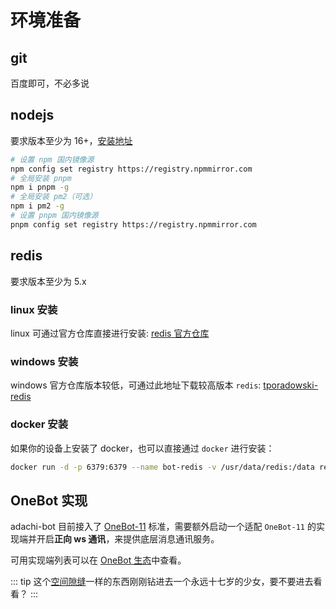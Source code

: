 # 环境准备

## git

百度即可，不必多说

## nodejs

要求版本至少为 16+，[安装地址](https://nodejs.org/en)

```bash
# 设置 npm 国内镜像源
npm config set registry https://registry.npmmirror.com
# 全局安装 pnpm
npm i pnpm -g
# 全局安装 pm2（可选）
npm i pm2 -g
# 设置 pnpm 国内镜像源
pnpm config set registry https://registry.npmmirror.com
```

## redis

要求版本至少为 5.x

### linux 安装

linux 可通过官方仓库直接进行安装: [redis 官方仓库](https://github.com/redis/redis/releases)

### windows 安装

windows 官方仓库版本较低，可通过此地址下载较高版本 `redis`: [tporadowski-redis](https://github.com/tporadowski/redis/releases)

### docker 安装

如果你的设备上安装了 docker，也可以直接通过 `docker` 进行安装：

```bash
docker run -d -p 6379:6379 --name bot-redis -v /usr/data/redis:/data redis --appendonly yes
```

## OneBot 实现

adachi-bot 目前接入了 [OneBot-11](https://github.com/botuniverse/onebot-11) 标准，需要额外启动一个适配 `OneBot-11` 的实现端并开启**正向 ws 通讯**，来提供底层消息通讯服务。

可用实现端列表可以在 [OneBot 生态](https://onebot.dev/ecosystem.html#onebot-11-10-cqhttp)中查看。

::: tip
这个[空间隙缝](../../extra/README.md)一样的东西刚刚钻进去一个永远十七岁的少女，要不要进去看看？
:::
